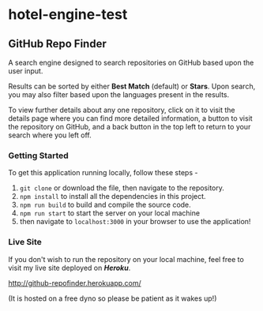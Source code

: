 # hotel-engine-test

## GitHub Repo Finder

A search engine designed to search repositories on GitHub based upon the user input. 

Results can be sorted by either **Best Match** (default) or **Stars**. Upon search, you may also filter based upon the languages present in the results.

To view further details about any one repository, click on it to visit the details page where you can find more detailed information, a button to visit the repository on GitHub, and a back button in the top left to return to your search where you left off.



### Getting Started

To get this application running locally, follow these steps -

1. `git clone` or download the file, then navigate to the repository.
2. `npm install` to install all the dependencies in this project.
3. `npm run build` to build and compile the source code.
4. `npm run start` to start the server on your local machine
5. then navigate to `localhost:3000` in your browser to use the application! 

### Live Site
If you don't wish to run the repository on your local machine, feel free to visit my live site deployed on ***Heroku***.

http://github-repofinder.herokuapp.com/

(It is hosted on a free dyno so please be patient as it wakes up!)
